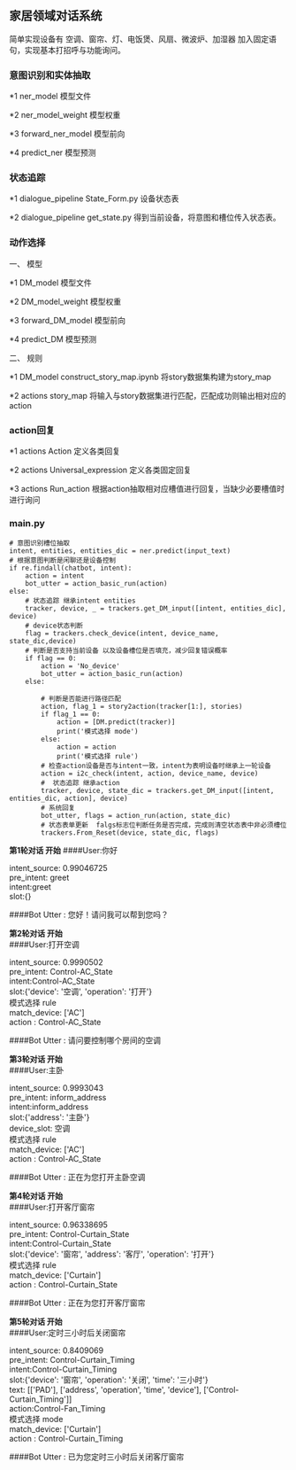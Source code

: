 ## **家居领域对话系统**

简单实现设备有 空调、窗帘、灯、电饭煲、风扇、微波炉、加湿器 
加入固定语句，实现基本打招呼与功能询问。

### 意图识别和实体抽取
 *1 ner_model 模型文件
 
 *2 ner_model_weight 模型权重
 
 *3 forward_ner_model 模型前向
 
 *4 predict_ner 模型预测
 
### 状态追踪

 *1 dialogue_pipeline  State_Form.py 设备状态表
 
 *2 dialogue_pipeline  get_state.py  得到当前设备，将意图和槽位传入状态表。
 
### 动作选择

一、 模型

 *1 DM_model 模型文件
 
 *2 DM_model_weight 模型权重
 
 *3 forward_DM_model 模型前向
 
 *4 predict_DM 模型预测

二、 规则

 *1 DM_model construct_story_map.ipynb  将story数据集构建为story_map
 
 *2 actions story_map  将输入与story数据集进行匹配，匹配成功则输出相对应的action
 
### action回复

 *1 actions Action 定义各类回复
 
 *2 actions Universal_expression 定义各类固定回复
 
 *3 actions Run_action 根据action抽取相对应槽值进行回复，当缺少必要槽值时进行询问
 
### main.py

    # 意图识别槽位抽取 
    intent, entities, entities_dic = ner.predict(input_text)
    # 根据意图判断是闲聊还是设备控制
    if re.findall(chatbot, intent):
        action = intent
        bot_utter = action_basic_run(action)
    else:
        # 状态追踪 继承intent entities
        tracker, device, _ = trackers.get_DM_input([intent, entities_dic], device)
        # device状态判断
        flag = trackers.check_device(intent, device_name, state_dic,device)
        # 判断是否支持当前设备 以及设备槽位是否填充，减少回复错误概率
        if flag == 0:
            action = 'No_device'
            bot_utter = action_basic_run(action)
        else:

            # 判断是否能进行路径匹配
            action, flag_1 = story2action(tracker[1:], stories)
            if flag_1 == 0:
                action = [DM.predict(tracker)]
                print('模式选择 mode')
            else:
                action = action
                print('模式选择 rule')
            # 检查action设备是否与intent一致，intent为表明设备时继承上一轮设备
            action = i2c_check(intent, action, device_name, device)
            #  状态追踪 继承action
            tracker, device, state_dic = trackers.get_DM_input([intent, entities_dic, action], device)
            # 系统回复
            bot_utter, flags = action_run(action, state_dic)
            # 状态表单更新  falgs标志位判断任务是否完成，完成则清空状态表中非必须槽位
            trackers.From_Reset(device, state_dic, flags)


**********************第1轮对话 开始**********************
####User:你好  

intent_source:  0.99046725  
pre_intent:  greet     
intent:greet    
 slot:{}  
 
####Bot Utter :  您好！请问我可以帮到您吗？  

**********************第2轮对话 开始**********************  
####User:打开空调  

intent_source:  0.9990502  
pre_intent:  Control-AC_State  
intent:Control-AC_State  
 slot:{'device': '空调', 'operation': '打开'}  
模式选择 rule  
match_device: ['AC']  
action : Control-AC_State   

####Bot Utter :  请问要控制哪个房间的空调  

**********************第3轮对话 开始**********************  
####User:主卧  

intent_source:  0.9993043   
pre_intent:  inform_address  
intent:inform_address   
 slot:{'address': '主卧'}  
device_slot:  空调  
模式选择 rule  
match_device: ['AC']  
action : Control-AC_State   

####Bot Utter :  正在为您打开主卧空调  

**********************第4轮对话 开始**********************  
####User:打开客厅窗帘  

intent_source:  0.96338695  
pre_intent:  Control-Curtain_State  
intent:Control-Curtain_State   
 slot:{'device': '窗帘', 'address': '客厅', 'operation': '打开'}  
模式选择 rule  
match_device: ['Curtain']  
action : Control-Curtain_State   

####Bot Utter :  正在为您打开客厅窗帘  

**********************第5轮对话 开始**********************  
####User:定时三小时后关闭窗帘  

intent_source:  0.8409069   
pre_intent:  Control-Curtain_Timing  
intent:Control-Curtain_Timing   
slot:{'device': '窗帘', 'operation': '关闭', 'time': '三小时'}  
text: [['PAD'], ['address', 'operation', 'time', 'device'], ['Control-Curtain_Timing']]   
action:Control-Fan_Timing   
模式选择 mode  
match_device: ['Curtain']  
action : Control-Curtain_Timing   

####Bot Utter :  已为您定时三小时后关闭客厅窗帘  
